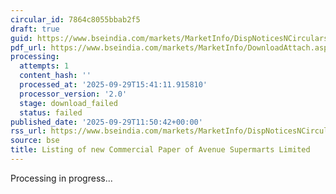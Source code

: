 ```yaml
---
circular_id: 7864c8055bbab2f5
draft: true
guid: https://www.bseindia.com/markets/MarketInfo/DispNoticesNCirculars.aspx?Noticeid={147B59AE-FA27-4D69-A4DD-473CD47A908A}&noticeno=20250929-40&dt=09/29/2025&icount=40&totcount=83&flag=0
pdf_url: https://www.bseindia.com/markets/MarketInfo/DownloadAttach.aspx?id=20250929-40&attachedId=
processing:
  attempts: 1
  content_hash: ''
  processed_at: '2025-09-29T15:41:11.915810'
  processor_version: '2.0'
  stage: download_failed
  status: failed
published_date: '2025-09-29T11:50:42+00:00'
rss_url: https://www.bseindia.com/markets/MarketInfo/DispNoticesNCirculars.aspx?Noticeid={147B59AE-FA27-4D69-A4DD-473CD47A908A}&noticeno=20250929-40&dt=09/29/2025&icount=40&totcount=83&flag=0
source: bse
title: Listing of new Commercial Paper of Avenue Supermarts Limited
---
```


Processing in progress...